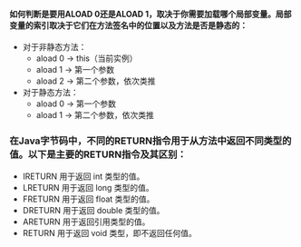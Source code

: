 #### 如何判断是要用ALOAD 0还是ALOAD 1，取决于你需要加载哪个局部变量。局部变量的索引取决于它们在方法签名中的位置以及方法是否是静态的：

- 对于非静态方法：
    - aload 0 -> this（当前实例）
    - aload 1 -> 第一个参数
    - aload 2 -> 第二个参数，依次类推
- 对于静态方法：
    - aload 0 -> 第一个参数
    - aload 1 -> 第二个参数，依次类推

### 在Java字节码中，不同的RETURN指令用于从方法中返回不同类型的值。以下是主要的RETURN指令及其区别：

- IRETURN 用于返回 int 类型的值。
- LRETURN 用于返回 long 类型的值。
- FRETURN 用于返回 float 类型的值。
- DRETURN 用于返回 double 类型的值。
- ARETURN 用于返回引用类型的值。
- RETURN 用于返回 void 类型，即不返回任何值。